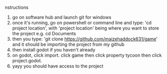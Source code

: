nstructions

1. go on software hub and launch git for windows
2. once it's running, go on powershell or command line and type: 'cd project location', with 'project location' being where you want to store the project e.g. cd Documents
3. then you type: 'git clone https://github.com/maizehaddock631/game' and it should be importing the project from my github
4. then install godot if you haven't already
5. on godot, click import. click game then click property tycoon then click project.godot.
6. yayy you should have access to the project

